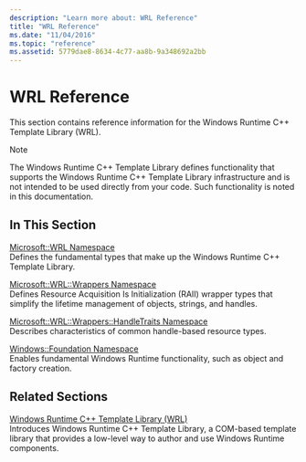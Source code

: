 ```yaml
---
description: "Learn more about: WRL Reference"
title: "WRL Reference"
ms.date: "11/04/2016"
ms.topic: "reference"
ms.assetid: 5779dae8-8634-4c77-aa8b-9a348692a2bb
---
```

# WRL Reference

This section contains reference information for the Windows Runtime C++ Template Library (WRL).

> [!NOTE]
> The Windows Runtime C++ Template Library defines functionality that supports the Windows Runtime C++ Template Library infrastructure and is not intended to be used directly from your code. Such functionality is noted in this documentation.

## In This Section

[Microsoft::WRL Namespace](microsoft-wrl-namespace.md)<br/>
Defines the fundamental types that make up the Windows Runtime C++ Template Library.

[Microsoft::WRL::Wrappers Namespace](microsoft-wrl-wrappers-namespace.md)<br/>
Defines Resource Acquisition Is Initialization (RAII) wrapper types that simplify the lifetime management of objects, strings, and handles.

[Microsoft::WRL::Wrappers::HandleTraits Namespace](microsoft-wrl-wrappers-handletraits-namespace.md)<br/>
Describes characteristics of common handle-based resource types.

[Windows::Foundation Namespace](windows-foundation-namespace.md)<br/>
Enables fundamental Windows Runtime functionality, such as object and factory creation.

## Related Sections

[Windows Runtime C++ Template Library (WRL)](windows-runtime-cpp-template-library-wrl.md)<br/>
Introduces Windows Runtime C++ Template Library, a COM-based template library that provides a low-level way to author and use Windows Runtime components.
